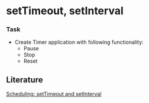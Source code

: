 # setTimeout, setInterval


### Task
- Create Timer application with following functionality:
    - Pause
    - Stop
    - Reset

## Literature

[Scheduling: setTimeout and setInterval](https://javascript.info/settimeout-setinterval)          
 

